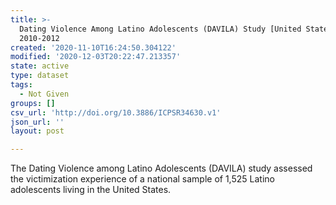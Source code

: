 ```yaml
---
title: >-
  Dating Violence Among Latino Adolescents (DAVILA) Study [United States],
  2010-2012
created: '2020-11-10T16:24:50.304122'
modified: '2020-12-03T20:22:47.213357'
state: active
type: dataset
tags:
  - Not Given
groups: []
csv_url: 'http://doi.org/10.3886/ICPSR34630.v1'
json_url: ''
layout: post

---
```

The Dating Violence among Latino Adolescents (DAVILA) study assessed the victimization experience of a national sample of 1,525 Latino adolescents living in the United States.
